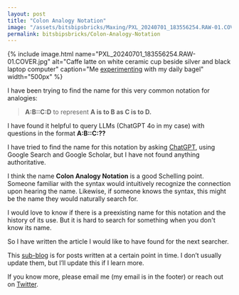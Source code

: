 ```yaml
---
layout: post
title: "Colon Analogy Notation"
image: "/assets/bitsbipsbricks/Maxing/PXL_20240701_183556254.RAW-01.COVER.jpg"
permalink: bitsbipsbricks/Colon-Analogy-Notation
---
```


{% include image.html 
  name="PXL_20240701_183556254.RAW-01.COVER.jpg" 
  alt="Caffe latte on white ceramic cup beside silver and black laptop computer" 
  caption="Me [experimenting](https://streams.place/ramvasuthevan/drops/203230380562751488) with my daily bagel" 
  width="500px"
%}

I have been trying to find the name for this very common notation for analogies:

> **A:B::C:D** to represent **A is to B as C is to D.**

I have found it helpful to query LLMs (ChatGPT 4o in my case) with questions in the format **A:B::C:??** 

I have tried to find the name for this notation by asking [ChatGPT](https://chatgpt.com/share/671d1380-56b8-8013-84c4-7f1ace68b6db), using Google Search and Google Scholar, but I have not found anything authoritative.

I think the name **Colon Analogy Notation** is a good Schelling point. Someone familiar with the syntax would intuitively recognize the connection upon hearing the name. Likewise, if someone knows the syntax, this might be the name they would naturally search for.

I would love to know if there is a preexisting name for this notation and the history of its use. But it is hard to search for something when you don't know its name.

So I have written the article I would like to have found for the next searcher.

This [sub-blog](/bitsbipsbricks/Jekyll-Sub-Blogs) is for posts written at a certain point in time. I don’t usually update them, but I’ll update this if I learn more.

If you know more, please email me (my email is in the footer) or reach out on [Twitter](https://twitter.com/RamVasuthevan).